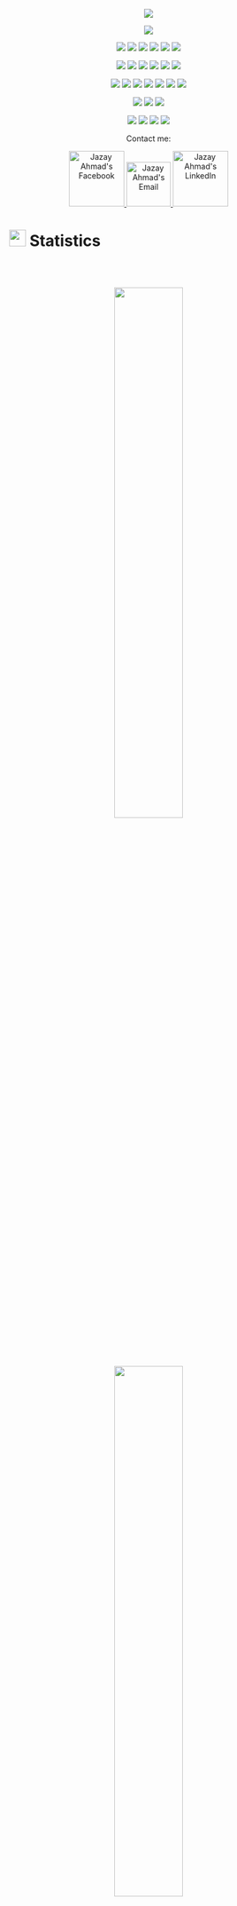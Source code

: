 <p align="center">
  <a href="https://github.com/DenverCoder1/readme-typing-svg"><img src="https://readme-typing-svg.herokuapp.com?lines=Hi,+I'm+Jazay.;I+love+coding.;I+love+ChatGPT.;I+love+learning.;I+love+spreading+knowledge.;&center=true&width=500&height=50"></a>
</p>

<p>
<div align="center" target="_blank">
  <img src="https://img.shields.io/github/followers/torrinworx?style=social">
  </a>
</div>
</p>

<p>
<div align="center">
  <img src="https://img.shields.io/badge/Python-3670A0?style=for-the-badge&logo=python&logoColor=ffdd54">
  <img src="https://img.shields.io/badge/chatGPT-74aa9c?style=for-the-badge&logo=openai&logoColor=white">
  <img src="https://img.shields.io/badge/typescript-%23007ACC.svg?style=for-the-badge&logo=typescript&logoColor=white">
  <img src="https://img.shields.io/badge/rust-%23000000.svg?style=for-the-badge&logo=rust&logoColor=white">
  <img src= "https://img.shields.io/badge/mysql-%2300f.svg?style=for-the-badge&logo=mysql&logoColor=white">
  <img src= "https://img.shields.io/badge/JWT-black?style=for-the-badge&logo=JSON%20web%20tokens">
</div>
</p>

<p>
<div align="center">
  <img src="https://img.shields.io/badge/nestjs-%23E0234E.svg?style=for-the-badge&logo=nestjs&logoColor=white">
  <img src="https://img.shields.io/badge/FastAPI-005571?style=for-the-badge&logo=fastapi&logoColor=white">
    <img src="https://img.shields.io/badge/flask-%23000.svg?style=for-the-badge&logo=flask&logoColor=white">
  <img src="https://img.shields.io/badge/numpy-%23013243.svg?style=for-the-badge&logo=numpy&logoColor=white">
  <img src="https://img.shields.io/badge/pandas-%23150458.svg?style=for-the-badge&logo=pandas&logoColor=white">
<img src= "https://img.shields.io/badge/TensorFlow-%23FF6F00.svg?style=for-the-badge&logo=TensorFlow&logoColor=white">
</div>
</p>

<p>
<div align="center">
  <img src="https://img.shields.io/badge/docker-%230db7ed.svg?style=for-the-badge&logo=docker&logoColor=white">
  <img src="https://img.shields.io/badge/mlflow-%23d9ead3.svg?style=for-the-badge&logo=numpy&logoColor=blue">
  <img src="https://img.shields.io/badge/GitHub-%23121011.svg?style=for-the-badge&logo=github&logoColor=white">
  <img src="https://img.shields.io/badge/Git-%23F05033.svg?style=for-the-badge&logo=git&logoColor=white">
<img src= "https://img.shields.io/badge/github%20actions-%232671E5.svg?style=for-the-badge&logo=githubactions&logoColor=white)">
  <img src="https://img.shields.io/badge/AWS-%23FF9900.svg?style=for-the-badge&logo=amazon-aws&logoColor=white">	
  <img src="https://img.shields.io/badge/heroku-%23430098.svg?style=for-the-badge&logo=heroku&logoColor=white">
</div>
</p>
<p>
<div align="center">
  <img src="https://img.shields.io/badge/jupyter-%23FA0F00.svg?style=for-the-badge&logo=jupyter&logoColor=white">
  <img src="https://img.shields.io/badge/Visual%20Studio%20Code-0078d7.svg?style=for-the-badge&logo=visual-studio-code&logoColor=white">
  <img src="https://img.shields.io/badge/Ubuntu-E95420?style=for-the-badge&logo=ubuntu&logoColor=white">
</div>
</p>

<p>
<div align="center">
  <img src="https://img.shields.io/badge/Postman-FF6C37?style=for-the-badge&logo=postman&logoColor=white">
  <img src="https://img.shields.io/badge/Trello-%23026AA7.svg?style=for-the-badge&logo=Trello&logoColor=white">
  <img src="https://img.shields.io/badge/Jira-2684FF.svg?style=for-the-badge&logo=Jira&logoColor=white">
  <img src="https://img.shields.io/badge/Notion-%23000000.svg?style=for-the-badge&logo=notion&logoColor=white">
</div>
</p>



<p align="center">Contact me:</p>
<p>
<div align="center">
	<a href="https://www.facebook.com/jazay.ahmad/" rel="nofollow">
	 	<img alt="Jazay Ahmad's Facebook" width="100px" src="https://img.shields.io/badge/Facebook-%231877F2.svg?style=for-the-badge&logo=Facebook&logoColor=white" style="max-width: 100%;">
	</a>
	<a href="jazay.ahmad4420@gmail.com" rel="nofollow">
  		<img alt="Jazay Ahmad's Email" width="80px" src="https://img.shields.io/badge/Gmail-D14836?style=for-the-badge&logo=gmail&logoColor=white" style="max-width: 100%;">
	</a>
	<a href="https://www.linkedin.com/in/jazay-ahmad/" rel="nofollow">
  		<img alt="Jazay Ahmad's LinkedIn" width="100px" src="https://img.shields.io/badge/LinkedIn-0077B5?style=for-the-badge&logo=linkedin&logoColor=white" style="max-width: 100%;">
	</a>
</div>
</p>

# <img src="https://media4.giphy.com/media/MIGbtLZoVjbl0bYbAd/giphy.gif?cid=ecf05e472t2h0i8d7dcjaoau9iqtchhr899hxmpxzzgc7lyw&rid=giphy.gif" width="30"> Statistics

<br/>
<!-- <p align="left">
  <a href="https://www.torrinleonard.com/">
    <img width="49.5%" src="https://github-readme-stats.vercel.app/api?username=torrinworx&show_icons=true&include_all_commits=true&theme=radical&hide_border=true">
    <img width="49.5%" src="https://github-readme-streak-stats.herokuapp.com/?user=torrinworx&theme=radical&hide_border=true">		  
  </a>
</p> -->
<br>

<!-- [![Torrin's Activity Graph](https://activity-graph.herokuapp.com/graph?username=torrinworx&custom_title=Torrin's%20Contribution%20Graph&theme=radical&bg_color=282828&hide_border=true&line=d1a01f&point=c58545)](http://torrinleonard.com/) -->

<p align="center">
  <a href="http://torrinleonard.com/">
    <img width="49.5%" src="https://github-readme-stats.vercel.app/api/top-langs/?username=jazayahmad&&theme=radical&bg_color=282828&hide_border=true&include_all_commits=true&count_private=true&layout=compact">
  </a>
</p>

<p align="center">
  <a href="http://torrinleonard.com/">
    <img width="49.5%" src="https://github-readme-stats.vercel.app/api?username=jazayahmad&theme=radical&bg_color=282828&hide_border=true&include_all_commits=true&count_private=true&layout=compact&hide=prs,issues,contribs">
  </a>
</p>
<!-- <p align="center"><img src="https://profile-counter.glitch.me/{jazayahmad}/count.svg"></p> -->

## <img src="https://media1.giphy.com/media/Q8PQ1KuarrYucCMVTJ/giphy.gif?cid=ecf05e47odgm8bs8cmb8cf1ijmfzqaeeu9fzmx6nbcv06ky2&rid=giphy.gif" width="60"> Current Projects
<!-- <ul>			
	<li><i><a href="https://github.com/torrinworx/Cozy-Auto-Texture">Cozy Auto Texture</a></i>:<ul><li>A Blender add-on that integrates the Stable Diffusion AI image generation model directly within Blender to make AI generated tiled textures available to everyone. (Under construction)</li></ul></li>
	<li><i><a href="https://github.com/torrinworx/Blend_My_NFTs">Blend_My_NFTs</a></i>:<ul><li>A Blender add-on that makes creating a 3D NFT collection easy! Generate thousands of 3D models, animations, or images with this simple add-on. (Released)</li></ul></li>
	<li><i><a href="https://www.thiscozystudio.com/">ThisCozyStudio.com (SAS)</a></i>:<ul><li>A website that enables easy cloud rendering and NFT minting and storage from the web or withing Blender using our Cozy API. (Yet to be released)</li></ul></li>
	<li><i>A possible standard system for implementing AI models into Blender and other 3D model software. Just a thought.</i></li>
</ul> -->

- 🔭 I’m currently working on **LLM for Enterprise**

- 🌱 I’m currently learning **LangChain, Rust**

- 👯 I’m looking to collaborate on **End-to-End ML pipelines using MlFlow and DVC**

- 👨‍💻 All of my projects are available at [https://github.com/jazayahmad/](https://github.com/jazayahmad/)

- 💬 Ask me about **Python, FASTAPI, ML, Chatbots, RASA**

- 📫 How to reach me **jazay.ahmad4420@gmail.com**

## <img src="https://user-images.githubusercontent.com/82110564/189553856-2e7f8f30-80b4-484f-bfaa-9e5eb10f24e5.gif" width="30">About Me

I'm a passionate Machine Learning Engineer adept at crafting conversational AI chatbots using TypeScript, Chatbot Development, and NLP. My research spans medical image analysis, brain tumor detection via MRI, and Deep Learning-powered Sentiment Analysis. My project portfolio showcases Neural Networks, Positive/Negative Sentiment Analysis, and Object Recognition using CNN. I excel in Python, Scikit-learn, Data Wrangling, Data Visualization, and more. My experience spans Deep Learning, Business Intelligence, Reporting, and AI model deployment on cloud and smartphones.

In my current role as Software Engineer - II at Afiniti, I have contributed significantly to project specifications, design, and development. I have effectively collaborated with software development and testing teams to craft robust solutions aligned with client requirements. My proficiency in TypeScript, RASA, and Python has been integral to my role in developing scalable, modular, and API-centric infrastructures. I have built chatbot backends using Nest.js and Docker services, employing microservices architecture to ensure streamlined maintenance.

During my tenure as a Software Engineer - I at ISSM.AI, I undertook a multifaceted role. I constructed chatbots using Rasa, designed REST API-based middleware for seamless interactions, and integrated chatbots with diverse applications and social media channels. My engagement extended to harnessing BERT models and custom actions for enhanced functionality. Notably, I was deeply involved in end-to-end data engineering projects, deploying solutions on AWS services and creating APIs using frameworks such as Python, Sanic, Django, and Flask. The scope of my work spanned sentiment analysis, data analytics, and infrastructure deployment.

In my capacity as a Machine Learning Engineer, I received an adequate skills in deploying chatbots powered by Python, Rasa, FastAPI, and SQL. These chatbots were seamlessly integrated into AWS services such as EC2, S3, IAM, and Amazon Sagemaker. Furthermore, my prowess in data engineering manifested in the development of end-to-end data pipelines, supported by adept visualization techniques to extract meaningful insights and discern patterns.

####Skills:
Proficient in Python, FastAPI, Flask, Docker, AWS, Scikit-Learn, TensorFlow, NLP, SQL, CI/CD, and Machine Learning, I am equipped to tackle complex challenges in the realm of data science and AI.
